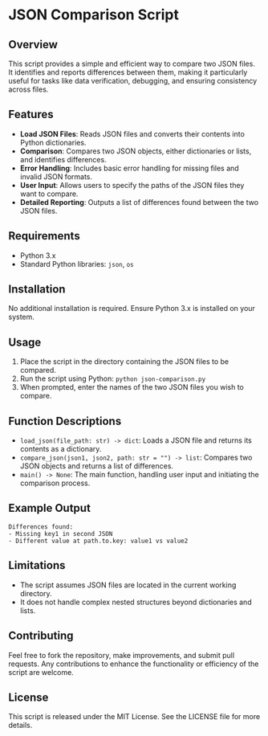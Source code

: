 # JSON Comparison Script

## Overview

This script provides a simple and efficient way to compare two JSON files. It identifies and reports differences between them, making it particularly useful for tasks like data verification, debugging, and ensuring consistency across files.

## Features

- **Load JSON Files**: Reads JSON files and converts their contents into Python dictionaries.
- **Comparison**: Compares two JSON objects, either dictionaries or lists, and identifies differences.
- **Error Handling**: Includes basic error handling for missing files and invalid JSON formats.
- **User Input**: Allows users to specify the paths of the JSON files they want to compare.
- **Detailed Reporting**: Outputs a list of differences found between the two JSON files.

## Requirements

- Python 3.x
- Standard Python libraries: `json`, `os`

## Installation

No additional installation is required. Ensure Python 3.x is installed on your system.

## Usage

1. Place the script in the directory containing the JSON files to be compared.
2. Run the script using Python: `python json-comparison.py`
3. When prompted, enter the names of the two JSON files you wish to compare.

## Function Descriptions

- `load_json(file_path: str) -> dict`: Loads a JSON file and returns its contents as a dictionary.
- `compare_json(json1, json2, path: str = "") -> list`: Compares two JSON objects and returns a list of differences.
- `main() -> None`: The main function, handling user input and initiating the comparison process.

## Example Output

```
Differences found:
- Missing key1 in second JSON
- Different value at path.to.key: value1 vs value2
```

## Limitations

- The script assumes JSON files are located in the current working directory.
- It does not handle complex nested structures beyond dictionaries and lists.

## Contributing

Feel free to fork the repository, make improvements, and submit pull requests. Any contributions to enhance the functionality or efficiency of the script are welcome.

## License

This script is released under the MIT License. See the LICENSE file for more details.
